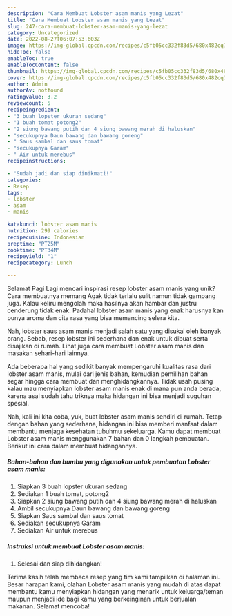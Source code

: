 ```yaml
---
description: "Cara Membuat Lobster asam manis yang Lezat"
title: "Cara Membuat Lobster asam manis yang Lezat"
slug: 247-cara-membuat-lobster-asam-manis-yang-lezat
category: Uncategorized
date: 2022-08-27T06:07:53.603Z
image: https://img-global.cpcdn.com/recipes/c5fb05cc332f83d5/680x482cq70/lobster-asam-manis-foto-resep-utama.jpg
hideToc: false
enableToc: true
enableTocContent: false
thumbnail: https://img-global.cpcdn.com/recipes/c5fb05cc332f83d5/680x482cq70/lobster-asam-manis-foto-resep-utama.jpg
cover: https://img-global.cpcdn.com/recipes/c5fb05cc332f83d5/680x482cq70/lobster-asam-manis-foto-resep-utama.jpg
author: Admin
authorAv: notfound
ratingvalue: 3.2
reviewcount: 5
recipeingredient:
- "3 buah lopster ukuran sedang"
- "1 buah tomat potong2"
- "2 siung bawang putih dan 4 siung bawang merah di haluskan"
- "secukupnya Daun bawang dan bawang goreng"
- " Saus sambal dan saus tomat"
- "secukupnya Garam"
- " Air untuk merebus"
recipeinstructions:

- "Sudah jadi dan siap dinikmati!"
categories:
- Resep
tags:
- lobster
- asam
- manis

katakunci: lobster asam manis 
nutrition: 299 calories
recipecuisine: Indonesian
preptime: "PT25M"
cooktime: "PT34M"
recipeyield: "1"
recipecategory: Lunch

---
```



Selamat Pagi Lagi mencari inspirasi resep lobster asam manis yang unik? Cara membuatnya memang Agak tidak terlalu sulit namun tidak gampang juga. Kalau keliru mengolah maka hasilnya akan hambar dan justru cenderung tidak enak. Padahal lobster asam manis yang enak harusnya kan punya aroma dan cita rasa yang bisa memancing selera kita.


Nah, lobster saus asam manis menjadi salah satu yang disukai oleh banyak orang. Sebab, resep lobster ini sederhana dan enak untuk dibuat serta disajikan di rumah. Lihat juga cara membuat Lobster asam manis dan masakan sehari-hari lainnya.

Ada beberapa hal yang sedikit banyak mempengaruhi kualitas rasa dari lobster asam manis, mulai dari jenis bahan, kemudian pemilihan bahan segar hingga cara membuat dan menghidangkannya. Tidak usah pusing kalau mau menyiapkan lobster asam manis enak di mana pun anda berada, karena asal sudah tahu triknya maka hidangan ini bisa menjadi suguhan spesial.


Nah, kali ini kita coba, yuk, buat lobster asam manis sendiri di rumah. Tetap dengan bahan yang sederhana, hidangan ini bisa memberi manfaat dalam membantu menjaga kesehatan tubuhmu sekeluarga. Kamu dapat membuat Lobster asam manis menggunakan 7 bahan dan 0 langkah pembuatan. Berikut ini cara dalam membuat hidangannya.

<!--inarticleads1-->

##### Bahan-bahan dan bumbu yang digunakan untuk pembuatan Lobster asam manis:

1. Siapkan 3 buah lopster ukuran sedang
1. Sediakan 1 buah tomat, potong2
1. Siapkan 2 siung bawang putih dan 4 siung bawang merah di haluskan
1. Ambil secukupnya Daun bawang dan bawang goreng
1. Siapkan  Saus sambal dan saus tomat
1. Sediakan secukupnya Garam
1. Sediakan  Air untuk merebus




<!--inarticleads2-->

##### Instruksi untuk membuat Lobster asam manis:


1. Selesai dan siap dihidangkan!



Terima kasih telah membaca resep yang tim kami tampilkan di halaman ini. Besar harapan kami, olahan Lobster asam manis yang mudah di atas dapat membantu kamu menyiapkan hidangan yang menarik untuk keluarga/teman maupun menjadi ide bagi kamu yang berkeinginan untuk berjualan makanan. Selamat mencoba!
